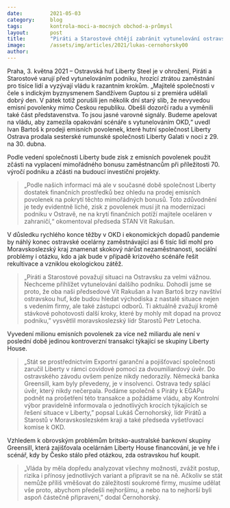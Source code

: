 ```yaml
---
date:         2021-05-03
category:     blog
tags:         kontrola-moci-a-mocných obchod-a-průmysl
layout:       post
title:        "Piráti a Starostové chtějí zabránit vytunelování ostravské ocelárny, podají podnět na EGAP kvůli zmizelým dvěma miliardám"
image:        /assets/img/articles/2021/lukas-cernohorsky00
author:       
---
```




Praha, 3. května 2021 – Ostravská huť Liberty Steel je v ohrožení, Piráti a Starostové varují před vytunelováním podniku, hrozící ztrátou zaměstnání pro tisíce lidí a vyzývají vládu k razantním krokům. „Majitelé společnosti v čele s indickým byznysmenem Sandžívem Guptou si z premiéra udělali dobrý den. V pátek totiž porušili jen několik dní starý slib, že nevyvedou emisní povolenky mimo Českou republiku. Obešli dozorčí radu a vyměnili také část představenstva. To jsou jasné varovné signály. Budeme apelovat na vládu, aby zamezila opakování scénáře s vytunelováním OKD,“ uvedl Ivan Bartoš k prodeji emisních povolenek, které hutní společnost Liberty Ostrava prodala sesterské rumunské společnosti Liberty Galati v noci z 29. na 30. dubna.

Podle vedení společnosti Liberty bude zisk z emisních povolenek použit zčásti na vyplacení mimořádného bonusu zaměstnancům při příležitosti 70. výročí podniku a zčásti na budoucí investiční projekty. 

> „Podle našich informací má ale v současné době společnost Liberty dostatek finančních prostředků bez ohledu na prodej emisních povolenek na pokrytí těchto mimořádných bonusů. Toto zdůvodnění je tedy evidentně liché, zisk z povolenek musí jít na modernizaci podniku v Ostravě, ne na krytí finančních potíží majitele oceláren v zahraničí,“ okomentoval předseda STAN Vít Rakušan.

V důsledku rychlého konce těžby v OKD i ekonomických dopadů pandemie by náhlý konec ostravské ocelárny zaměstnávající asi 6 tisíc lidí mohl pro Moravskoslezský kraj znamenat skokový nárůst nezaměstnanosti, sociální problémy i otázku, kdo a jak bude v případě krizového scénáře řešit rekultivace a vzniklou ekologickou zátěž.

> „Piráti a Starostové považují situaci na Ostravsku za velmi vážnou. Nechceme přihlížet vytunelování dalšího podniku. Dohodli jsme se proto, že oba naši předsedové Vít Rakušan a Ivan Bartoš brzy navštíví ostravskou huť, kde budou hledat východiska z nastalé situace nejen s vedením firmy, ale také zástupci odborů. Ti aktuálně zvažují kromě stávkové pohotovosti další kroky, které by mohly mít dopad na provoz podniku,” vysvětlil moravskoslezský lídr Starostů Petr Letocha.

Vyvedení milionu emisních povolenek za více než miliardu ale není v poslední době jedinou kontroverzní transakcí týkající se skupiny Liberty House.

> „Stát se prostřednictvím Exportní garanční a pojišťovací společnosti zaručil Liberty v rámci covidové pomoci za dvoumiliardový úvěr. Do ostravského závodu ovšem peníze nikdy nedorazily. Německá banka Greensill, kam byly převedeny, je v insolvenci. Ostrava tedy splácí úvěr, který nikdy nečerpala. Podáme společně s Piráty k EGAPu podnět na prošetření této transakce a požádáme vládu, aby Kontrolní výbor pravidelně informovala o jednotlivých krocích týkajících se řešení situace v Liberty,” popsal Lukáš Černohorský, lídr Pirátů a Starostů v Moravskoslezském kraji a také předseda vyšetřovací komise k OKD.

Vzhledem k obrovským problémům britsko-australské bankovní skupiny Greensill, která zajišťovala ocelárnám Liberty House financování, je ve hře i scénář, kdy by Česko stálo před otázkou, zda ostravskou huť koupit. 

> „Vláda by měla dopředu analyzovat všechny možnosti, zvážit postup, rizika i přínosy jednotlivých variant a připravit se na ně. Ačkoliv se stát nemůže příliš vměšovat do záležitostí soukromé firmy, musíme udělat vše proto, abychom předešli nejhoršímu, a nebo na to nejhorší byli aspoň částečně připraveni,” dodal Černohorský.
